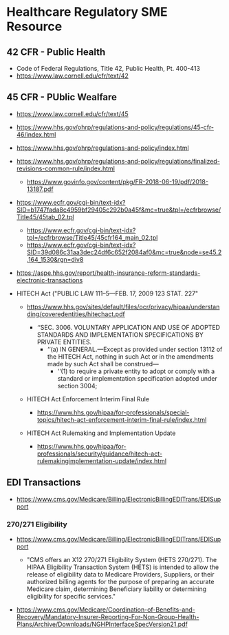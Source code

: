 
# Healthcare Regulatory SME Resource

## 42 CFR - Public Health

- Code of Federal Regulations, Title 42, Public Health, Pt. 400-413
- https://www.law.cornell.edu/cfr/text/42

 
## 45 CFR - PUblic Wealfare

- https://www.law.cornell.edu/cfr/text/45

- https://www.hhs.gov/ohrp/regulations-and-policy/regulations/45-cfr-46/index.html
- https://www.hhs.gov/ohrp/regulations-and-policy/index.html

- https://www.hhs.gov/ohrp/regulations-and-policy/regulations/finalized-revisions-common-rule/index.html
  + https://www.govinfo.gov/content/pkg/FR-2018-06-19/pdf/2018-13187.pdf

- https://www.ecfr.gov/cgi-bin/text-idx?SID=b1747fada8c4959bf29405c292b0a45f&mc=true&tpl=/ecfrbrowse/Title45/45tab_02.tpl
  + https://www.ecfr.gov/cgi-bin/text-idx?tpl=/ecfrbrowse/Title45/45cfr164_main_02.tpl
  + https://www.ecfr.gov/cgi-bin/text-idx?SID=39d086c31aa3dec24df6c652f2084af0&mc=true&node=se45.2.164_1530&rgn=div8

- https://aspe.hhs.gov/report/health-insurance-reform-standards-electronic-transactions


- HITECH Act ("PUBLIC LAW 111–5—FEB. 17, 2009 123 STAT. 227"
  + https://www.hhs.gov/sites/default/files/ocr/privacy/hipaa/understanding/coveredentities/hitechact.pdf
    * ‘‘SEC. 3006. VOLUNTARY APPLICATION AND USE OF ADOPTED STANDARDS AND IMPLEMENTATION SPECIFICATIONS BY PRIVATE ENTITIES.
      * ‘‘(a) IN GENERAL.—Except as provided under section 13112 of the HITECH Act, nothing in such Act or in the amendments made by such Act shall be construed—
        * ‘‘(1) to require a private entity to adopt or comply with a standard or implementation specification adopted under section 3004;

  + HITECH Act Enforcement Interim Final Rule
    * https://www.hhs.gov/hipaa/for-professionals/special-topics/hitech-act-enforcement-interim-final-rule/index.html

  + HITECH Act Rulemaking and Implementation Update
    * https://www.hhs.gov/hipaa/for-professionals/security/guidance/hitech-act-rulemakingimplementation-update/index.html


## EDI Transactions

- https://www.cms.gov/Medicare/Billing/ElectronicBillingEDITrans/EDISupport


### 270/271 Eligibility 
- https://www.cms.gov/Medicare/Billing/ElectronicBillingEDITrans/EDISupport
  + "CMS offers an X12 270/271 Eligibility System (HETS 270/271).  The HIPAA Eligibility Transaction System (HETS) is intended to allow the release of eligibility data to Medicare Providers, Suppliers, or their authorized billing agents for the purpose of preparing an accurate Medicare claim, determining Beneficiary liability or determining eligibility for specific services."

- https://www.cms.gov/Medicare/Coordination-of-Benefits-and-Recovery/Mandatory-Insurer-Reporting-For-Non-Group-Health-Plans/Archive/Downloads/NGHPInterfaceSpecVersion21.pdf







